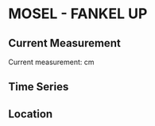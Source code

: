 # MOSEL - FANKEL UP

## Current Measurement

Current measurement: <Value topic="rivers/pegel-online/MOSEL/FANKEL UP/measurementValue"/> cm

## Time Series

<TimeSeries topic="rivers/pegel-online/MOSEL/FANKEL UP/measurementValue" period="week" />

## Location

<WorldMap>
  <Marker lat="50.128053955791565" lon="7.227243745225727" labelTopic="rivers/pegel-online/MOSEL/FANKEL UP" />
</WorldMap>
